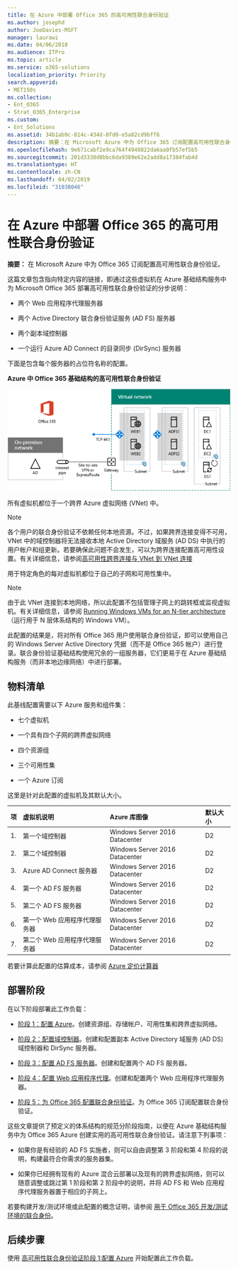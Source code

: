 ```yaml
---
title: 在 Azure 中部署 Office 365 的高可用性联合身份验证
ms.author: josephd
author: JoeDavies-MSFT
manager: laurawi
ms.date: 04/06/2018
ms.audience: ITPro
ms.topic: article
ms.service: o365-solutions
localization_priority: Priority
search.appverid:
- MET150s
ms.collection:
- Ent_O365
- Strat_O365_Enterprise
ms.custom:
- Ent_Solutions
ms.assetid: 34b1ab9c-814c-434d-8fd0-e5a82cd9bff6
description: 摘要：在 Microsoft Azure 中为 Office 365 订阅配置高可用性联合身份验证。
ms.openlocfilehash: 9e671cabf2e9ca764f4948822da6aa0fb57ef5b5
ms.sourcegitcommit: 201d3338d8bbc6da9389e62e2add8a17384fab4d
ms.translationtype: HT
ms.contentlocale: zh-CN
ms.lasthandoff: 04/02/2019
ms.locfileid: "31038046"
---
```

# <a name="deploy-high-availability-federated-authentication-for-office-365-in-azure"></a>在 Azure 中部署 Office 365 的高可用性联合身份验证

 **摘要：** 在 Microsoft Azure 中为 Office 365 订阅配置高可用性联合身份验证。
  
这篇文章包含指向特定内容的链接，即通过这些虚拟机在 Azure 基础结构服务中为 Microsoft Office 365 部署高可用性联合身份验证的分步说明：
  
- 两个 Web 应用程序代理服务器
    
- 两个 Active Directory 联合身份验证服务 (AD FS) 服务器
    
- 两个副本域控制器
    
- 一个运行 Azure AD Connect 的目录同步 (DirSync) 服务器
    
下面是包含每个服务器的占位符名称的配置。
  
**Azure 中 Office 365 基础结构的高可用性联合身份验证**

![Azure 中高可用性 Office 365 联合身份验证基础结构的最终配置](media/c5da470a-f2aa-489a-a050-df09b4d641df.png)
  
所有虚拟机都位于一个跨界 Azure 虚拟网络 (VNet) 中。 
  
> [!NOTE]
> 各个用户的联合身份验证不依赖任何本地资源。不过，如果跨界连接变得不可用，VNet 中的域控制器将无法接收本地 Active Directory 域服务 (AD DS) 中执行的用户帐户和组更新。若要确保此问题不会发生，可以为跨界连接配置高可用性设置。有关详细信息，请参阅[高可用性跨界连接与 VNet 到 VNet 连接](https://docs.microsoft.com/azure/vpn-gateway/vpn-gateway-highlyavailable)
  
用于特定角色的每对虚拟机都位于自己的子网和可用性集中。
  
> [!NOTE]
> 由于此 VNet 连接到本地网络，所以此配置不包括管理子网上的跳转框或监视虚拟机。有关详细信息，请参阅 [Running Windows VMs for an N-tier architecture](https://docs.microsoft.com/azure/guidance/guidance-compute-n-tier-vm)（运行用于 N 层体系结构的 Windows VM）。 
  
此配置的结果是，将对所有 Office 365 用户使用联合身份验证，即可以使用自己的 Windows Server Active Directory 凭据（而不是 Office 365 帐户）进行登录。联合身份验证基础结构使用冗余的一组服务器，它们更易于在 Azure 基础结构服务（而非本地边缘网络）中进行部署。
  
## <a name="bill-of-materials"></a>物料清单

此基线配置需要以下 Azure 服务和组件集：
  
- 七个虚拟机
    
- 一个具有四个子网的跨界虚拟网络
    
- 四个资源组
    
- 三个可用性集
    
- 一个 Azure 订阅
    
这里是针对此配置的虚拟机及其默认大小。
  
|**项**|**虚拟机说明**|**Azure 库图像**|**默认大小**|
|:-----|:-----|:-----|:-----|
|1.  <br/> |第一个域控制器  <br/> |Windows Server 2016 Datacenter  <br/> |D2  <br/> |
|2.  <br/> |第二个域控制器  <br/> |Windows Server 2016 Datacenter  <br/> |D2  <br/> |
|3.  <br/> |Azure AD Connect 服务器  <br/> |Windows Server 2016 Datacenter  <br/> |D2  <br/> |
|4.  <br/> |第一个 AD FS 服务器  <br/> |Windows Server 2016 Datacenter  <br/> |D2  <br/> |
|5.  <br/> |第二个 AD FS 服务器  <br/> |Windows Server 2016 Datacenter  <br/> |D2  <br/> |
|6.  <br/> |第一个 Web 应用程序代理服务器  <br/> |Windows Server 2016 Datacenter  <br/> |D2  <br/> |
|7.  <br/> |第二个 Web 应用程序代理服务器  <br/> |Windows Server 2016 Datacenter  <br/> |D2  <br/> |
   
若要计算此配置的估算成本，请参阅 [Azure 定价计算器](https://azure.microsoft.com/pricing/calculator/)
  
## <a name="phases-of-deployment"></a>部署阶段

在以下阶段部署此工作负载：
  
- [阶段 1：配置 Azure](high-availability-federated-authentication-phase-1-configure-azure.md)。创建资源组、存储帐户、可用性集和跨界虚拟网络。
    
- [阶段 2：配置域控制器](high-availability-federated-authentication-phase-2-configure-domain-controllers.md)。创建和配置副本 Active Directory 域服务 (AD DS) 域控制器和 DirSync 服务器。
    
- [阶段 3：配置 AD FS 服务器](high-availability-federated-authentication-phase-3-configure-ad-fs-servers.md)。创建和配置两个 AD FS 服务器。
    
- [阶段 4：配置 Web 应用程序代理](high-availability-federated-authentication-phase-4-configure-web-application-pro.md)。创建和配置两个 Web 应用程序代理服务器。
    
- [阶段 5：为 Office 365 配置联合身份验证](high-availability-federated-authentication-phase-5-configure-federated-authentic.md)。为 Office 365 订阅配置联合身份验证。
    
这些文章提供了预定义的体系结构的规范分阶段指南，以便在 Azure 基础结构服务中为 Office 365 Azure 创建实用的高可用性联合身份验证。请注意下列事项：
  
- 如果你是有经验的 AD FS 实施者，则可以自由调整第 3 阶段和第 4 阶段的说明，构建最符合你需求的服务器集。
    
- 如果你已经拥有现有的 Azure 混合云部署以及现有的跨界虚拟网络，则可以随意调整或跳过第 1 阶段和第 2 阶段中的说明，并将 AD FS 和 Web 应用程序代理服务器置于相应的子网上。
    
若要构建开发/测试环境或此配置的概念证明，请参阅 [用于 Office 365 开发/测试环境的联合身份](federated-identity-for-your-office-365-dev-test-environment.md)。
  
## <a name="next-step"></a>后续步骤

使用 [高可用性联合身份验证阶段 1:配置 Azure](high-availability-federated-authentication-phase-1-configure-azure.md) 开始配置此工作负载。 
  
<!--
> [!TIP]
> For a set of files to more quickly deploy your high availability federated authentication for Office 365 in Azure, see the [Federated Authentication for Office 365 in Azure Deployment Kit](https://gallery.technet.microsoft.com/Federated-Authentication-8a9f1664). 
--> 

